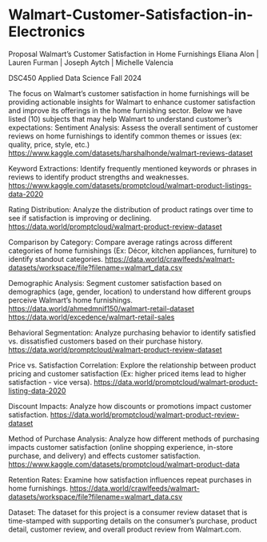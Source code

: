 # Walmart-Customer-Satisfaction-in-Electronics

Proposal
Walmart’s Customer Satisfaction in Home Furnishings
Eliana Alon | Lauren Furman | Joseph Aytch | Michelle Valencia

DSC450 Applied Data Science
Fall 2024


The focus on Walmart’s customer satisfaction in home furnishings will be providing actionable insights for Walmart to enhance customer satisfaction and improve its offerings in the home furnishing sector. Below we have listed (10) subjects that may help Walmart to understand customer’s expectations:
Sentiment Analysis: Assess the overall sentiment of customer reviews on home furnishings to identify common themes or issues (ex: quality, price, style, etc.)
https://www.kaggle.com/datasets/harshalhonde/walmart-reviews-dataset

Keyword Extractions: Identify frequently mentioned keywords or phrases in reviews to identify product strengths and weaknesses.
https://www.kaggle.com/datasets/promptcloud/walmart-product-listings-data-2020

Rating Distribution: Analyze the distribution of product ratings over time to see if satisfaction is improving or declining. 
https://data.world/promptcloud/walmart-product-review-dataset

Comparison by Category: Compare average ratings across different categories of home furnishings (Ex: Décor, kitchen appliances, furniture) to identify standout categories.
https://data.world/crawlfeeds/walmart-datasets/workspace/file?filename=walmart_data.csv

Demographic Analysis: Segment customer satisfaction based on demographics (age, gender, location) to understand how different groups perceive Walmart’s home furnishings. 
https://data.world/ahmedmnif150/walmart-retail-dataset
https://data.world/excedence/walmart-retail-sales

Behavioral Segmentation: Analyze purchasing behavior to identify satisfied vs. dissatisfied customers based on their purchase history.
https://data.world/promptcloud/walmart-product-review-dataset

Price vs. Satisfaction Correlation: Explore the relationship between product pricing and customer satisfaction (Ex: higher priced items lead to higher satisfaction - vice versa). 
https://data.world/promptcloud/walmart-product-listing-data-2020

Discount Impacts: Analyze how discounts or promotions impact customer satisfaction.
https://data.world/promptcloud/walmart-product-review-dataset

Method of Purchase Analysis: Analyze how different methods of purchasing impacts customer satisfaction (online shopping experience, in-store purchase, and delivery) and effects customer satisfaction.
https://www.kaggle.com/datasets/promptcloud/walmart-product-data

Retention Rates: Examine how satisfaction influences repeat purchases in home furnishings. 
https://data.world/crawlfeeds/walmart-datasets/workspace/file?filename=walmart_data.csv


Dataset:
The dataset for this project is a consumer review dataset that is time-stamped with supporting details on the consumer’s purchase, product detail, customer review, and overall product review from Walmart.com. 
